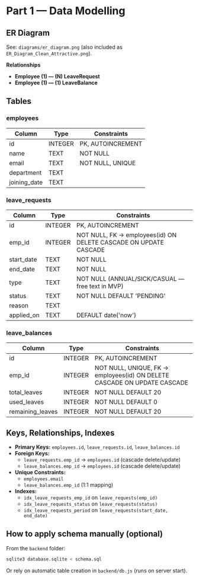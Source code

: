 
# Part 1 — Data Modelling

## ER Diagram
See: `diagrams/er_diagram.png` (also included as `ER_Diagram_Clean_Attractive.png`).

**Relationships**
- **Employee (1) — (N) LeaveRequest**
- **Employee (1) — (1) LeaveBalance**

## Tables

### employees
| Column        | Type    | Constraints                 |
|---------------|---------|-----------------------------|
| id            | INTEGER | PK, AUTOINCREMENT           |
| name          | TEXT    | NOT NULL                    |
| email         | TEXT    | NOT NULL, UNIQUE            |
| department    | TEXT    |                             |
| joining_date  | TEXT    |                             |

### leave_requests
| Column     | Type    | Constraints                                                                |
|------------|---------|----------------------------------------------------------------------------|
| id         | INTEGER | PK, AUTOINCREMENT                                                          |
| emp_id     | INTEGER | NOT NULL, FK → employees(id) ON DELETE CASCADE ON UPDATE CASCADE           |
| start_date | TEXT    | NOT NULL                                                                   |
| end_date   | TEXT    | NOT NULL                                                                   |
| type       | TEXT    | NOT NULL (ANNUAL/SICK/CASUAL — free text in MVP)                           |
| status     | TEXT    | NOT NULL DEFAULT 'PENDING'                                                 |
| reason     | TEXT    |                                                                            |
| applied_on | TEXT    | DEFAULT date('now')                                                        |

### leave_balances
| Column            | Type    | Constraints                                                                |
|-------------------|---------|----------------------------------------------------------------------------|
| id                | INTEGER | PK, AUTOINCREMENT                                                          |
| emp_id            | INTEGER | NOT NULL, UNIQUE, FK → employees(id) ON DELETE CASCADE ON UPDATE CASCADE   |
| total_leaves      | INTEGER | NOT NULL DEFAULT 20                                                        |
| used_leaves       | INTEGER | NOT NULL DEFAULT 0                                                         |
| remaining_leaves  | INTEGER | NOT NULL DEFAULT 20                                                        |

## Keys, Relationships, Indexes

- **Primary Keys:** `employees.id`, `leave_requests.id`, `leave_balances.id`
- **Foreign Keys:** 
  - `leave_requests.emp_id` → `employees.id` (cascade delete/update)
  - `leave_balances.emp_id` → `employees.id` (cascade delete/update)
- **Unique Constraints:**
  - `employees.email`
  - `leave_balances.emp_id` (1:1 mapping)
- **Indexes:**
  - `idx_leave_requests_emp_id` on `leave_requests(emp_id)`
  - `idx_leave_requests_status` on `leave_requests(status)`
  - `idx_leave_requests_period` on `leave_requests(start_date, end_date)`

## How to apply schema manually (optional)
From the `backend` folder:
```bash
sqlite3 database.sqlite < schema.sql
```
Or rely on automatic table creation in `backend/db.js` (runs on server start).
